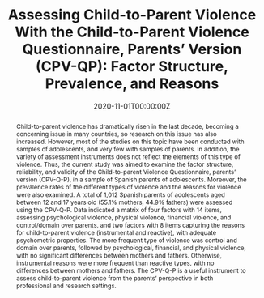 ---
abstract: "Child-to-parent violence has dramatically risen in the last decade, becoming a concerning issue in many countries, so research on this issue has also increased. However, most of the studies on this topic have been conducted with samples of adolescents, and very few with samples of parents. In addition, the variety of assessment instruments does not reflect the elements of this type of violence. Thus, the current study was aimed to examine the factor structure, reliability, and validity of the Child-to-parent Violence Questionnaire, parents’ version (CPV-Q-P), in a sample of Spanish parents of adolescents. Moreover, the prevalence rates of the different types of violence and the reasons for violence were also examined. A total of 1,012 Spanish parents of adolescents aged between 12 and 17 years old (55.1% mothers, 44.9% fathers) were assessed using the CPV-Q-P. Data indicated a matrix of four factors with 14 items, assessing psychological violence, physical violence, financial violence, and control/domain over parents, and two factors with 8 items capturing the reasons for child-to-parent violence (instrumental and reactive), with adequate psychometric properties. The more frequent type of violence was control and domain over parents, followed by psychological, financial, and physical violence, with no significant differences between mothers and fathers. Otherwise, instrumental reasons were more frequent than reactive types, with no differences between mothers and fathers. The CPV-Q-P is a useful instrument to assess child-to-parent violence from the parents’ perspective in both professional and research settings."
author_notes:
- 
- 
authors:
- Contreras, L.
- admin
- Cano-Lozano, M. C
date: "2020-11-01T00:00:00Z"
doi: "https://doi.org/10.3389/fpsyg.2020.604956"
featured: false
image:
  caption: '' 
  focal_point: ""
  preview_only: false
projects: []
publication: '*Frontiers in psychology*'
publication_short: ""
publication_types:
- "2"
publishDate: "2021-12-01T00:00:00Z"
summary: "Assessing Child-to-Parent Violence With the Child-to-Parent Violence Questionnaire, Parents’ Version (CPV-QP): Factor Structure, Prevalence, and Reasons"
tags:
- Source Themes
title: "Assessing Child-to-Parent Violence With the Child-to-Parent Violence Questionnaire, Parents’ Version (CPV-QP): Factor Structure, Prevalence, and Reasons"
url_code: ""
url_dataset: ""
url_pdf: https://www.frontiersin.org/articles/10.3389/fpsyg.2020.604956/pdf
url_poster: ""
url_project: ""
url_slides: ""
url_source: ""
url_video: ""
---